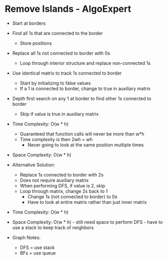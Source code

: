 # Remove Islands - AlgoExpert

- Start at borders
- Find all 1s that are connected to the border
  - Store positions
- Replace all 1s not connected to border with 0s
  - Loop through interior structure and replace non-connected 1s

- Use identical matrix to track 1s connected to border
  - Start by initializing to false values
  - If a 1 is connected to border, change to true in auxiliary matrix

- Depth first search on any 1 at border to find other 1s connected to border
  - Skip if value is true in auxiliary matrix

- Time Complexity: O(w * h)
  - Guaranteed that function calls will never be more than w*h
  - Time complexity is then 2w*h = w*h
    - Never going to look at the same position multiple times
- Space Complexity: O(w * h)

- Alternative Solution:
  - Replace 1s connected to border with 2s
  - Does not require auxiliary matrix
  - When performing DFS, if value is 2, skip
  - Loop through matrix, change 2s back to 1
    - Change 1s (not connected to border) to 0s
    - Have to look at entire matrix rather than just inner matrix

- Time Complexity: O(w * h)
- Space Complexity: O(w * h) - still need space to perform DFS - have to use a stack to keep track of neighbors

- Graph Notes:
  - DFS = use stack
  - BFs = use queue

